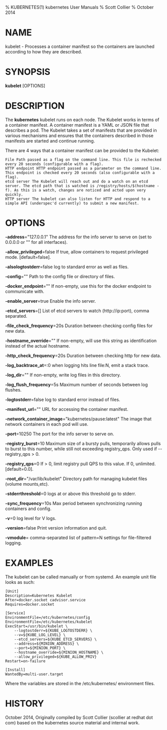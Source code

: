 % KUBERNETES(1) kubernetes User Manuals
% Scott Collier
% October 2014
# NAME
kubelet \- Processes a container manifest so the containers are launched according to how they are described.

# SYNOPSIS
**kubelet** [OPTIONS]

# DESCRIPTION

The **kubernetes** kubelet runs on each node. The Kubelet works in terms of a container manifest. A container manifest is a YAML or JSON file that describes a pod. The Kubelet takes a set of manifests that are provided in various mechanisms and ensures that the containers described in those manifests are started and continue running.

There are 4 ways that a container manifest can be provided to the Kubelet:

    File Path passed as a flag on the command line. This file is rechecked every 20 seconds (configurable with a flag).
    HTTP endpoint HTTP endpoint passed as a parameter on the command line. This endpoint is checked every 20 seconds (also configurable with a flag).
    etcd server The Kubelet will reach out and do a watch on an etcd server. The etcd path that is watched is /registry/hosts/$(hostname -f). As this is a watch, changes are noticed and acted upon very quickly.
    HTTP server The kubelet can also listen for HTTP and respond to a simple API (underspec'd currently) to submit a new manifest.
 

# OPTIONS
**-address**="127.0.0.1"
	The address for the info server to serve on (set to 0.0.0.0 or "" for all interfaces).

**-allow_privileged**=false
	If true, allow containers to request privileged mode. [default=false].

**-alsologtostderr**=false
	log to standard error as well as files.

**-config**=""
	Path to the config file or directory of files.

**-docker_endpoint**=""
	If non-empty, use this for the docker endpoint to communicate with.

**-enable_server**=true
	Enable the info server.

**-etcd_servers**=[]
	List of etcd servers to watch (http://ip:port), comma separated.

**-file_check_frequency**=20s
	Duration between checking config files for new data.

**-hostname_override**=""
	If non-empty, will use this string as identification instead of the actual hostname.

**-http_check_frequency**=20s
	Duration between checking http for new data.

**-log_backtrace_at**=:0
	when logging hits line file:N, emit a stack trace.

**-log_dir**=""
	If non-empty, write log files in this directory.

**-log_flush_frequency**=5s
	Maximum number of seconds between log flushes.

**-logtostderr**=false
	log to standard error instead of files.

**-manifest_url**=""
	URL for accessing the container manifest.

**-network_container_image**="kubernetes/pause:latest"
	The image that network containers in each pod will use.

**-port**=10250
	The port for the info server to serve on.

**-registry_burst**=10
	Maximum size of a bursty pulls, temporarily allows pulls to burst to this number, while still not exceeding registry_qps. Only used if --registry_qps > 0.

**-registry_qps**=0
	If > 0, limit registry pull QPS to this value. If 0, unlimited. [default=0.0].

**-root_dir**="/var/lib/kubelet"
	Directory path for managing kubelet files (volume mounts,etc).

**-stderrthreshold**=0
	logs at or above this threshold go to stderr.

**-sync_frequency**=10s
	Max period between synchronizing running containers and config.

**-v**=0
	log level for V logs.

**-version**=false
	Print version information and quit.

**-vmodule**=
	comma-separated list of pattern=N settings for file-filtered logging.


# EXAMPLES

The kubelet can be called manually or from systemd. An example unit file looks as such:

	[Unit]
	Description=Kubernetes Kubelet
	After=docker.socket cadvisor.service
	Requires=docker.socket
	
	[Service]
	EnvironmentFile=/etc/kubernetes/config
	EnvironmentFile=/etc/kubernetes/kubelet
	ExecStart=/usr/bin/kubelet \
		--logtostderr=${KUBE_LOGTOSTDERR} \
		--v=${KUBE_LOG_LEVEL} \
		--etcd_servers=${KUBE_ETCD_SERVERS} \
		--address=${MINION_ADDRESS} \
		--port=${MINION_PORT} \
	    --hostname_override=${MINION_HOSTNAME} \
	    --allow_privileged=${KUBE_ALLOW_PRIV}
	Restart=on-failure
	
	[Install]
	WantedBy=multi-user.target

Where the variables are stored in the /etc/kubernetes/ environment files.

# HISTORY
October 2014, Originally compiled by Scott Collier (scollier at redhat dot com) based
 on the kubernetes source material and internal work.
